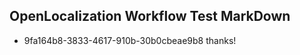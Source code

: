 ## OpenLocalization Workflow Test MarkDown
* 9fa164b8-3833-4617-910b-30b0cbeae9b8 thanks!

<!--HONumber=Aug16_HO4-->



